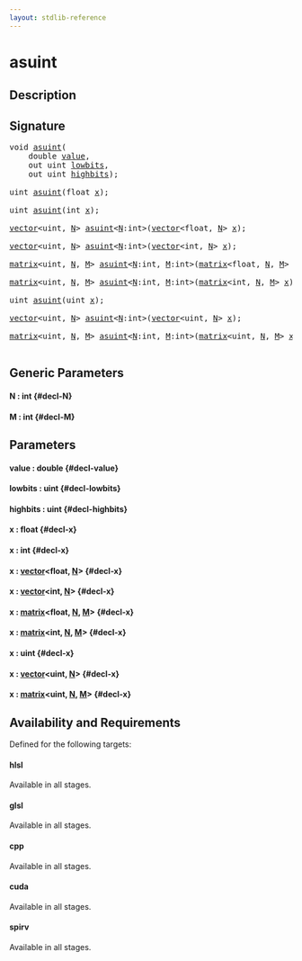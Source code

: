 ```yaml
---
layout: stdlib-reference
---
```


# asuint

## Description





## Signature 

<pre>
void <a href="/stdlib-reference/global-decls/asuint">asuint</a>(
    double <a href="/stdlib-reference/global-decls/asuint#decl-value" class="code_param">value</a>,
    out uint <a href="/stdlib-reference/global-decls/asuint#decl-lowbits" class="code_param">lowbits</a>,
    out uint <a href="/stdlib-reference/global-decls/asuint#decl-highbits" class="code_param">highbits</a>);

uint <a href="/stdlib-reference/global-decls/asuint">asuint</a>(float <a href="/stdlib-reference/global-decls/asuint#decl-x" class="code_param">x</a>);

uint <a href="/stdlib-reference/global-decls/asuint">asuint</a>(int <a href="/stdlib-reference/global-decls/asuint#decl-x" class="code_param">x</a>);

<a href="/stdlib-reference/types/vector/index">vector</a>&lt;uint, <a href="/stdlib-reference/types/vector/index#decl-N" class="code_var">N</a>&gt; <a href="/stdlib-reference/global-decls/asuint">asuint</a>&lt;<a href="/stdlib-reference/global-decls/asuint#decl-N" class="code_var">N</a>:int&gt;(<a href="/stdlib-reference/types/vector/index">vector</a>&lt;float, <a href="/stdlib-reference/types/vector/index#decl-N" class="code_var">N</a>&gt; <a href="/stdlib-reference/global-decls/asuint#decl-x" class="code_param">x</a>);

<a href="/stdlib-reference/types/vector/index">vector</a>&lt;uint, <a href="/stdlib-reference/types/vector/index#decl-N" class="code_var">N</a>&gt; <a href="/stdlib-reference/global-decls/asuint">asuint</a>&lt;<a href="/stdlib-reference/global-decls/asuint#decl-N" class="code_var">N</a>:int&gt;(<a href="/stdlib-reference/types/vector/index">vector</a>&lt;int, <a href="/stdlib-reference/types/vector/index#decl-N" class="code_var">N</a>&gt; <a href="/stdlib-reference/global-decls/asuint#decl-x" class="code_param">x</a>);

<a href="/stdlib-reference/types/matrix/index">matrix</a>&lt;uint, <a href="/stdlib-reference/types/matrix/index#decl-N" class="code_var">N</a>, <a href="/stdlib-reference/types/matrix/index#decl-M" class="code_var">M</a>&gt; <a href="/stdlib-reference/global-decls/asuint">asuint</a>&lt;<a href="/stdlib-reference/global-decls/asuint#decl-N" class="code_var">N</a>:int, <a href="/stdlib-reference/global-decls/asuint#decl-M" class="code_var">M</a>:int&gt;(<a href="/stdlib-reference/types/matrix/index">matrix</a>&lt;float, <a href="/stdlib-reference/types/matrix/index#decl-N" class="code_var">N</a>, <a href="/stdlib-reference/types/matrix/index#decl-M" class="code_var">M</a>&gt; <a href="/stdlib-reference/global-decls/asuint#decl-x" class="code_param">x</a>);

<a href="/stdlib-reference/types/matrix/index">matrix</a>&lt;uint, <a href="/stdlib-reference/types/matrix/index#decl-N" class="code_var">N</a>, <a href="/stdlib-reference/types/matrix/index#decl-M" class="code_var">M</a>&gt; <a href="/stdlib-reference/global-decls/asuint">asuint</a>&lt;<a href="/stdlib-reference/global-decls/asuint#decl-N" class="code_var">N</a>:int, <a href="/stdlib-reference/global-decls/asuint#decl-M" class="code_var">M</a>:int&gt;(<a href="/stdlib-reference/types/matrix/index">matrix</a>&lt;int, <a href="/stdlib-reference/types/matrix/index#decl-N" class="code_var">N</a>, <a href="/stdlib-reference/types/matrix/index#decl-M" class="code_var">M</a>&gt; <a href="/stdlib-reference/global-decls/asuint#decl-x" class="code_param">x</a>);

uint <a href="/stdlib-reference/global-decls/asuint">asuint</a>(uint <a href="/stdlib-reference/global-decls/asuint#decl-x" class="code_param">x</a>);

<a href="/stdlib-reference/types/vector/index">vector</a>&lt;uint, <a href="/stdlib-reference/types/vector/index#decl-N" class="code_var">N</a>&gt; <a href="/stdlib-reference/global-decls/asuint">asuint</a>&lt;<a href="/stdlib-reference/global-decls/asuint#decl-N" class="code_var">N</a>:int&gt;(<a href="/stdlib-reference/types/vector/index">vector</a>&lt;uint, <a href="/stdlib-reference/types/vector/index#decl-N" class="code_var">N</a>&gt; <a href="/stdlib-reference/global-decls/asuint#decl-x" class="code_param">x</a>);

<a href="/stdlib-reference/types/matrix/index">matrix</a>&lt;uint, <a href="/stdlib-reference/types/matrix/index#decl-N" class="code_var">N</a>, <a href="/stdlib-reference/types/matrix/index#decl-M" class="code_var">M</a>&gt; <a href="/stdlib-reference/global-decls/asuint">asuint</a>&lt;<a href="/stdlib-reference/global-decls/asuint#decl-N" class="code_var">N</a>:int, <a href="/stdlib-reference/global-decls/asuint#decl-M" class="code_var">M</a>:int&gt;(<a href="/stdlib-reference/types/matrix/index">matrix</a>&lt;uint, <a href="/stdlib-reference/types/matrix/index#decl-N" class="code_var">N</a>, <a href="/stdlib-reference/types/matrix/index#decl-M" class="code_var">M</a>&gt; <a href="/stdlib-reference/global-decls/asuint#decl-x" class="code_param">x</a>);

</pre>

## Generic Parameters

#### N  : int {#decl-N}
#### M  : int {#decl-M}

## Parameters

#### value  : double {#decl-value}
#### lowbits  : uint {#decl-lowbits}
#### highbits  : uint {#decl-highbits}
#### x  : float {#decl-x}
#### x  : int {#decl-x}
#### x  : [vector](/stdlib-reference/types/vector/index)\<float, [N](/stdlib-reference/types/vector/index#decl-N)\> {#decl-x}
#### x  : [vector](/stdlib-reference/types/vector/index)\<int, [N](/stdlib-reference/types/vector/index#decl-N)\> {#decl-x}
#### x  : [matrix](/stdlib-reference/types/matrix/index)\<float, [N](/stdlib-reference/types/matrix/index#decl-N), [M](/stdlib-reference/types/matrix/index#decl-M)\> {#decl-x}
#### x  : [matrix](/stdlib-reference/types/matrix/index)\<int, [N](/stdlib-reference/types/matrix/index#decl-N), [M](/stdlib-reference/types/matrix/index#decl-M)\> {#decl-x}
#### x  : uint {#decl-x}
#### x  : [vector](/stdlib-reference/types/vector/index)\<uint, [N](/stdlib-reference/types/vector/index#decl-N)\> {#decl-x}
#### x  : [matrix](/stdlib-reference/types/matrix/index)\<uint, [N](/stdlib-reference/types/matrix/index#decl-N), [M](/stdlib-reference/types/matrix/index#decl-M)\> {#decl-x}

## Availability and Requirements

Defined for the following targets:

#### hlsl
Available in all stages.

#### glsl
Available in all stages.

#### cpp
Available in all stages.

#### cuda
Available in all stages.

#### spirv
Available in all stages.



